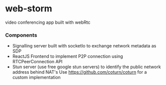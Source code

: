 # web-storm

video conferencing app built with webRtc

### Components

- Signalling server built with socketIo to exchange network metadata as SDP
- ReactJS Frontend to implement P2P connection using RTCPeerConnection API
- Stun server (use free google stun servers) to identify the public network address behind NAT's
  Use https://github.com/coturn/coturn for a custom implementation

